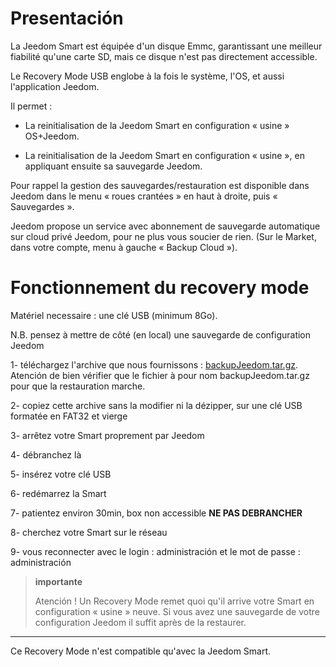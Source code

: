 Presentación 
============

La Jeedom Smart est équipée d'un disque Emmc, garantissant une meilleur fiabilité qu'une carte SD, mais ce disque n'est pas directement accessible.

Le Recovery Mode USB englobe à la fois le système, l'OS, et aussi l'application Jeedom.

Il permet :

- La reinitialisation de la Jeedom Smart en configuration « usine » OS+Jeedom.

- La reinitialisation de la Jeedom Smart en configuration « usine », en appliquant ensuite sa sauvegarde Jeedom.

Pour rappel la gestion des sauvegardes/restauration est disponible dans Jeedom dans le menu « roues crantées » en haut à droite, puis « Sauvegardes ».

Jeedom propose un service avec abonnement de sauvegarde automatique sur cloud privé Jeedom, pour ne plus vous soucier de rien. (Sur le Market, dans votre compte, menu à gauche « Backup Cloud »).




Fonctionnement du recovery mode
===============================

Matériel necessaire : une clé USB (minimum 8Go).

N.B. pensez à mettre de côté (en local) une sauvegarde de configuration Jeedom




1- téléchargez l'archive que nous fournissons  : [backupJeedom.tar.gz](https://images.jeedom.com/smart/backupJeedom.tar.gz). Atención de bien vérifier que le fichier à pour nom backupJeedom.tar.gz pour que la restauration marche.

2- copiez cette archive sans la modifier ni la dézipper, sur une clé USB formatée en FAT32 et vierge

3- arrêtez votre Smart proprement par Jeedom

4- débranchez là

5- insérez votre clé USB

6- redémarrez la Smart

7- patientez environ 30min, box non accessible **NE PAS DEBRANCHER**

8- cherchez votre Smart sur le réseau

9- vous reconnecter avec le login : administración et le mot de passe : administración

> **importante**
>
>
> Atención ! Un Recovery Mode remet quoi qu'il arrive votre Smart en configuration « usine » neuve. Si vous avez une sauvegarde de votre configuration Jeedom il suffit après de la restaurer.
------------------------------------------------------------------------------------------------------------------------------------------------------------------------------------------------

Ce Recovery Mode n'est compatible qu'avec la Jeedom Smart.
